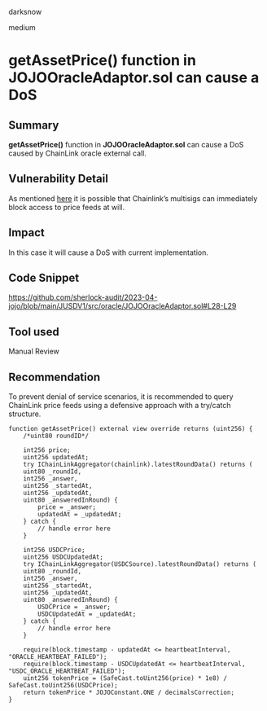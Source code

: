 darksnow

medium

# getAssetPrice() function in JOJOOracleAdaptor.sol can cause a DoS

## Summary
**getAssetPrice()** function in **JOJOOracleAdaptor.sol** can cause a DoS caused by ChainLink oracle external call.

## Vulnerability Detail
As mentioned [here](https://blog.openzeppelin.com/secure-smart-contract-guidelines-the-dangers-of-price-oracles/) it is possible that Chainlink’s multisigs can immediately block access to price feeds at will.

## Impact
In this case it will cause a DoS with current implementation.

## Code Snippet
https://github.com/sherlock-audit/2023-04-jojo/blob/main/JUSDV1/src/oracle/JOJOOracleAdaptor.sol#L28-L29

## Tool used
Manual Review

## Recommendation
To prevent denial of service scenarios, it is recommended to query ChainLink price feeds using a defensive approach with a try/catch structure.
```solidity
function getAssetPrice() external view override returns (uint256) {
    /*uint80 roundID*/

    int256 price;
    uint256 updatedAt;
    try IChainLinkAggregator(chainlink).latestRoundData() returns (
    uint80 _roundId,
    int256 _answer,
    uint256 _startedAt,
    uint256 _updatedAt,
    uint80 _answeredInRound) {
        price = _answer;
        updatedAt = _updatedAt;
    } catch {
        // handle error here
    }
    
    int256 USDCPrice;
    uint256 USDCUpdatedAt;
    try IChainLinkAggregator(USDCSource).latestRoundData() returns (
    uint80 _roundId,
    int256 _answer,
    uint256 _startedAt,
    uint256 _updatedAt,
    uint80 _answeredInRound) {
        USDCPrice = _answer;
        USDCUpdatedAt = _updatedAt;
    } catch {
        // handle error here
    }

    require(block.timestamp - updatedAt <= heartbeatInterval, "ORACLE_HEARTBEAT_FAILED");
    require(block.timestamp - USDCUpdatedAt <= heartbeatInterval, "USDC_ORACLE_HEARTBEAT_FAILED");
    uint256 tokenPrice = (SafeCast.toUint256(price) * 1e8) / SafeCast.toUint256(USDCPrice);
    return tokenPrice * JOJOConstant.ONE / decimalsCorrection;
}
```
